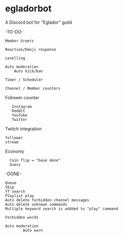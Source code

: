# egladorbot
A Discord bot for "Eglador" guild

-TO-DO-

    Member Greets

    Reaction/Emoji response

    Levelling

    Auto moderation
        Auto kick/ban

    Timer / Scheduler

    Channel / Member counters

Follower counter

       Instagram
       Reddit
       YouTube
       Twitter

Twitch integration

    follower
    stream

Economy

      Coin flip = "base done"
      Guess

-DONE-

    Queue
    Skip
    YT search
    Playlist play
    Auto delete forbidden channel messages
    Auto delete unknown commands
    Multiple keyword search is addded to "play" command

    Forbidden words

    Auto moderation
            Auto warn